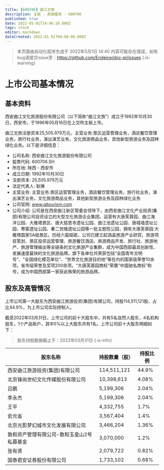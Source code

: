 ```yaml
---
title: [600706] 曲江文旅
description: 主板 - 旅游服务 - 600706
published: true
date: 2022-05-01T14:40:26.000Z
tags: stock
editor: markdown
dateCreated: 2022-01-01T00:00:00.000Z
---
```


> 本页面由自动化程序生成于 2022年5月1日 14:40
> 内容可能存在错误，如有bug请提交issue至：https://github.com/Eroleice/doc-pi/issues
{.is-warning}

# 上市公司基本情况

## 基本资料

西安曲江文化旅游股份有限公司（以下简称“曲江文旅”）成立于1992年10月30日，西安市。于1996年05月16日在上交所主板上市。

曲江文旅注册资本25,505.979万元，主营业务:景区运营管理业务，酒店餐饮管理业务，旅行社业务，演出演艺业务，文化旅游商品业务，其他新型旅游业务及园林绿化业务。以下是详细信息：

- 公司名称: 西安曲江文化旅游股份有限公司
- 股票代码: 600706.SH
- 所在地: 陕西 - 西安市
- 成立日期: 1992年10月30日
- 注册资本: 25,505.979万元
- 法定代表人: 耿琳
- 主营业务: 主营业务:景区运营管理业务，酒店餐饮管理业务，旅行社业务，演出演艺业务，文化旅游商品业务，其他新型旅游业务及园林绿化业务
- 公司官网: www.qjtourism.com
- 公司介绍: 公司是在西安曲江新区管委会领导下，由西安曲江文化产业投资(集团)有限公司投资设立的大型文化旅游企业集团。运营有大唐芙蓉园、曲江海洋公园、大雁塔景区、唐大慈恩寺遗址公园、曲江池遗址公园、唐城墙遗址公园、寒窑遗址公园、秦二世陵遗址公园等一批主题性公园，拥有大唐芙蓉园·大雁塔国家5A级景区。历经六载砥砺，公司已建立起涵盖旅游产业研究、旅游项目策划、景区投资运营管理、旅游餐饮酒店、旅游商品开发、旅行社、旅游地产、旅游管理输出等全链条的文化旅游产业集群，成为中国西部最具创新性、发展速度最快的文化旅游品牌。旗下各单位共荣获包括“全国青年文明号”、“全国绿化模范单位”、“世界文化旅游目的地”等在内的国家级荣誉10余项，省市级荣誉及奖项200余项。“大唐芙蓉园商标”荣膺“中国驰名商标”称号，成为中国西部第一家获此殊荣的旅游品牌。


## 股东及高管情况

上市公司第一大股东为西安曲江旅游投资(集团)有限公司，持股114,511,121股，占比44.9%，为上市公司实际控制人。

截至2022年03月31日，上市公司的前十大股东中，共有5名自然人股东，4名机构股东，1个产品账户，其中5%以上大股东共有1名。上市公司前十大股东明细如下：

> 股东持股数据截止于：2022年03月31日
{.is-info}

| 股东名称 | 持股数量（股） | 持股比例 |
| --- | --- | --- |
| 西安曲江旅游投资(集团)有限公司 | 114,511,121 | 44.9% |
| 北京锋尚世纪文化传媒股份有限公司 | 10,398,613 | 4.08% |
| 吕鹏 | 5,199,306 | 2.04% |
| 李永杰 | 5,199,306 | 2.04% |
| 王平 | 4,332,755 | 1.7% |
| 俞元省 | 3,567,404 | 1.4% |
| 北京光影梦幻城市文化发展有限公司 | 3,466,204 | 1.36% |
| 敦和资产管理有限公司-敦和玉皇山2号私募基金 | 3,070,000 | 1.2% |
| 张有贤 | 2,079,722 | 0.82% |
| 国泰君安证券股份有限公司 | 1,733,102 | 0.68% |




